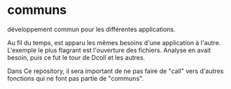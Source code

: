 # communs
développement commun pour les différentes applications.

Au fil du temps, est apparu les mêmes besoins d'une application à l'autre. L'exemple le plus flagrant est l'ouverture des fichiers. Analyse en avait besoin, puis ce fut le tour de Dcoll et les autres.

Dans Ce repository, il sera important de ne pas faire de "call" vers d'autres fonctions qui ne font pas partie de "communs".

